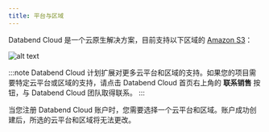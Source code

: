 ```yaml
---
title: 平台与区域
---
```


Databend Cloud 是一个云原生解决方案，目前支持以下区域的 [Amazon S3](https://aws.amazon.com/s3/)：

![alt text](/img/cloud/dc-platform-en.png)

:::note
Databend Cloud 计划扩展对更多云平台和区域的支持。如果您的项目需要特定云平台或区域的支持，请点击 Databend Cloud 首页右上角的 **联系销售** 按钮，与 Databend Cloud 团队取得联系。
:::

当您注册 Databend Cloud 账户时，您需要选择一个云平台和区域。账户成功创建后，所选的云平台和区域将无法更改。